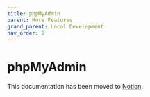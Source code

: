 ```yaml
---
title: phpMyAdmin
parent: More Features
grand_parent: Local Development
nav_order: 2
---
```

# phpMyAdmin

This documentation has been moved to [Notion](https://www.notion.so/phpMyAdmin-bb454855ef424292bfe6a545b3374746).
